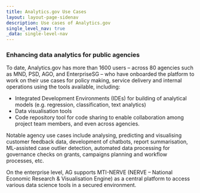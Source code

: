 ```yaml
---
title: Analytics.gov Use Cases
layout: layout-page-sidenav
description: Use cases of Analytics.gov
single_level_nav: true
_data: single-level-nav
---
```


### Enhancing data analytics for public agencies

To date, Analytics.gov has more than 1600 users – across 80 agencies such as MND, PSD, AGO, and EnterpriseSG – who have onboarded the platform to work on their use cases for policy making, service delivery and internal operations using the tools available, including:
- Integrated Development Environments (IDEs) for building of analytical models (e.g. regression, classification, text analytics)
- Data visualisation tools
- Code repository tool for code sharing to enable collaboration among project team members, and even across agencies. 

Notable agency use cases include analysing, predicting and visualising customer feedback data, development of chatbots, report summarisation, ML-assisted case outlier detection, automated data processing for governance checks on grants, campaigns planning and workflow processes, etc.

On the enterprise level, AG supports MTI-NERVE (NERVE – National Economic Research & Visualisation Engine) as a central platform to access various data science tools in a secured environment.
